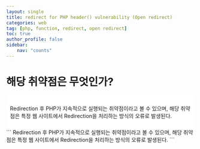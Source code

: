 ```yaml
---
layout: single
title: redirect for PHP header() vulnerability (Open redirect)
categories: web
tag: [php, function, redirect, open redirect]
toc: true
author_profile: false
sidebar:
    nav: "counts"
---
```

# 해당 취약점은 무엇인가?
<div style="background-color: white; padding: 10px;">
  <p>Redirection 후 PHP가 지속적으로 실행되는 취약점이라고 볼 수 있으며, 해당 취약점은 특정 웹 사이트에서 
Redirection을 처리하는 방식의 오류로 발생된다.</p>
</div>
```
Redirection 후 PHP가 지속적으로 실행되는 취약점이라고 볼 수 있으며, 해당 취약점은 특정 웹 사이트에서 
Redirection을 처리하는 방식의 오류로 발생된다.
```